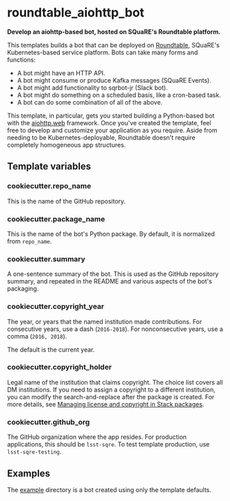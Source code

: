 # roundtable_aiohttp_bot

**Develop an aiohttp-based bot, hosted on SQuaRE's Roundtable platform.**

This templates builds a bot that can be deployed on [Roundtable](https://roundtable.lsst.io), SQuaRE's Kubernetes-based service platform.
Bots can take many forms and functions:

- A bot might have an HTTP API.
- A bot might consume or produce Kafka messages (SQuaRE Events).
- A bot might add functionality to sqrbot-jr (Slack bot).
- A bot might do something on a scheduled basis, like a cron-based task.
- A bot can do some combination of all of the above.

This template, in particular, gets you started building a Python-based bot with the [aiohttp.web](https://docs.aiohttp.org/en/stable/web.html) framework.
Once you've created the template, feel free to develop and customize your application as you require.
Aside from needing to be Kubernetes-deployable, Roundtable doesn't require completely homogeneous app structures.

## Template variables

### cookiecutter.repo_name

This is the name of the GitHub repository.

### cookiecutter.package_name

This is the name of the bot's Python package.
By default, it is normalized from `repo_name`.

### cookiecutter.summary

A one-sentence summary of the bot.
This is used as the GitHub repository summary, and repeated in the README and various aspects of the bot's packaging.

### cookiecutter.copyright_year

The year, or years that the named institution made contributions.
For consecutive years, use a dash (`2016-2018`).
For nonconsecutive years, use a comma (`2016, 2018`).

The default is the current year.

### cookiecutter.copyright_holder

Legal name of the institution that claims copyright.
The choice list covers all DM institutions.
If you need to assign a copyright to a different institution, you can modify the search-and-replace after the package is created.
For more details, see [Managing license and copyright in Stack packages](https://developer.lsst.io/stack/license-and-copyright.html).

### cookiecutter.github_org

The GitHub organization where the app resides.
For production applications, this should be `lsst-sqre`.
To test template production, use `lsst-sqre-testing`.

## Examples

The [example](example) directory is a bot created using only the template defaults.
